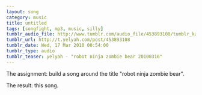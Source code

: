 ```yaml
---
layout: song
category: music
title: untitled
tags: [songfight, mp3, music, silly]
tumblr_audio_file: http://www.tumblr.com/audio_file/453893108/tumblr_kzewf5kXim1qzo4ep
tumblr_url: http://t.yelyah.com/post/453893108
tumblr_date: Wed, 17 Mar 2010 00:54:00
tumblr_type: audio
tumblr_teaser: yelyah - "robot ninja zombie bear 20100316"
---
```

The assignment: build a song around the title "robot ninja zombie bear".

The result: this song.
